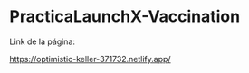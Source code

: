 # PracticaLaunchX-Vaccination


Link de la página:

https://optimistic-keller-371732.netlify.app/


<img src="https://github.com/soygussil/PracticaLaunchX-Vaccination/blob/main/assets/img/landingVacunaci%C3%B3n.png?raw=true" alt="">
